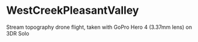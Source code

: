 # WestCreekPleasantValley
Stream topography drone flight, taken with GoPro Hero 4 (3.37mm lens) on 3DR Solo
